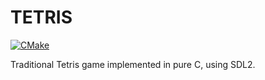 # TETRIS

[![CMake](https://github.com/xinyangli/Tetris/actions/workflows/cmake.yml/badge.svg?branch=master)](https://github.com/xinyangli/Tetris/actions/workflows/cmake.yml)

Traditional Tetris game implemented in pure C, using SDL2.